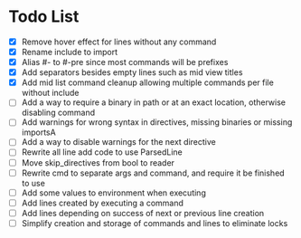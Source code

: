 # Todo List

- [x] Remove hover effect for lines without any command
- [x] Rename include to import
- [x] Alias #- to #-pre since most commands will be prefixes
- [x] Add separators besides empty lines such as mid view titles
- [x] Add mid list command cleanup allowing multiple commands per file without include
- [ ] Add a way to require a binary in path or at an exact location, otherwise disabling command
- [ ] Add warnings for wrong syntax in directives, missing binaries or missing importsA
- [ ] Add a way to disable warnings for the next directive
- [ ] Rewrite all line add code to use ParsedLine
- [ ] Move skip_directives from bool to reader
- [ ] Rewrite cmd to separate args and command, and require it be finished to use
- [ ] Add some values to environment when executing
- [ ] Add lines created by executing a command
- [ ] Add lines depending on success of next or previous line creation
- [ ] Simplify creation and storage of commands and lines to eliminate locks
